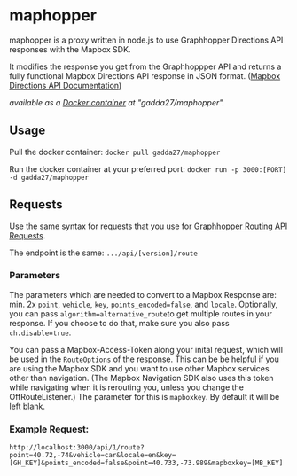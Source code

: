 # maphopper
maphopper is a proxy written in node.js to use Graphhopper Directions API responses with the Mapbox SDK.

It modifies the response you get from the Graphhoppper API and returns a fully functional Mapbox Directions API response in JSON format. ([Mapbox Directions API Documentation](https://www.mapbox.com/api-documentation/?language=cURL#directions))

<i>available as a <a href="https://hub.docker.com/r/gadda27/maphopper/">Docker container</a> at "gadda27/maphopper".</i>


## Usage

Pull the docker container:
`docker pull gadda27/maphopper`

Run the docker container at your preferred port:
`docker run -p 3000:[PORT] -d gadda27/maphopper`

## Requests
Use the same syntax for requests that you use for [Graphhopper Routing API Requests](https://graphhopper.com/api/1/docs/routing/#routing-api).

The endpoint is the same: `.../api/[version]/route`
### Parameters
The parameters which are needed to convert to a Mapbox Response are: min. 2x `point`, `vehicle`, `key`, `points_encoded=false`, and `locale`.
Optionally, you can pass `algorithm=alternative_route`to get multiple routes in your response. If you choose to do that, make sure you also pass `ch.disable=true`.

You can pass a Mapbox-Access-Token along your inital request, which will be used in the `RouteOptions` of the response. This can be be helpful if you are using the Mapbox SDK and you want to use other Mapbox services other than navigation. (The Mapbox Navigation SDK also uses this token while navigating when it is rerouting you, unless you change the OffRouteListener.)
The parameter for this is `mapboxkey`. By default it will be left blank.

### Example Request:

`http://localhost:3000/api/1/route?point=40.72,-74&vehicle=car&locale=en&key=[GH_KEY]&points_encoded=false&point=40.733,-73.989&mapboxkey=[MB_KEY]`
